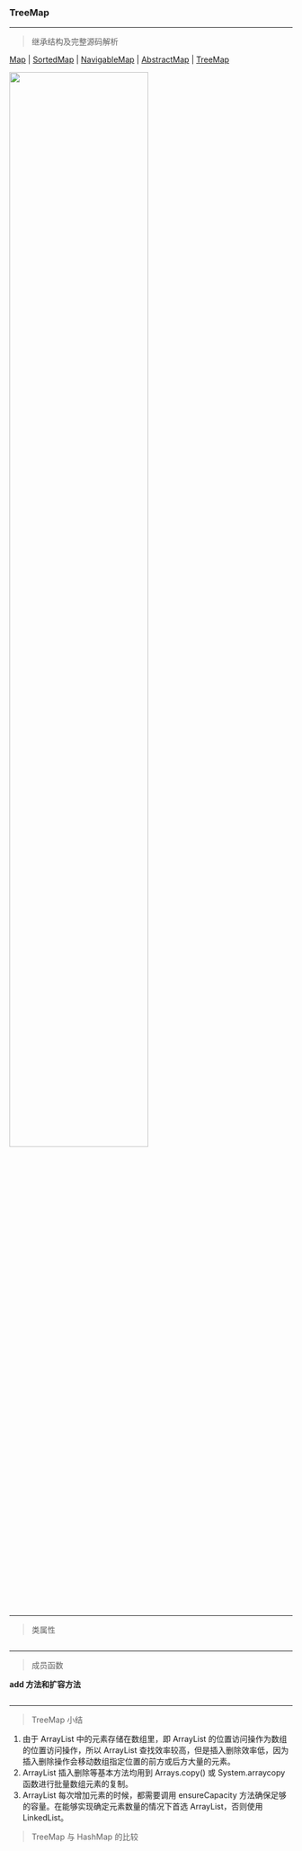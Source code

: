 ### TreeMap

***
> 继承结构及完整源码解析

[Map](https://github.com/Augustvic/JavaSourceCodeAnalysis/blob/master/src/Collections/Map.java) | [SortedMap](https://github.com/Augustvic/JavaSourceCodeAnalysis/blob/master/src/Collections/SortedMap.java) | [NavigableMap](https://github.com/Augustvic/JavaSourceCodeAnalysis/blob/master/src/Collections/NavigableMap.java) | [AbstractMap](https://github.com/Augustvic/JavaSourceCodeAnalysis/blob/master/src/Collections/AbstractMap.java) | [TreeMap](https://github.com/Augustvic/JavaSourceCodeAnalysis/blob/master/src/Collections/TreeMap.java)

<img src="https://github.com/Augustvic/JavaSourceCodeAnalysis/blob/master/images/TreeMap.png" width=70% />

***
> 类属性

```java

```

***
> 成员函数

**add 方法和扩容方法**

```java

```

***
> TreeMap 小结

1. 由于 ArrayList 中的元素存储在数组里，即 ArrayList 的位置访问操作为数组的位置访问操作，所以 ArrayList 查找效率较高，但是插入删除效率低，因为插入删除操作会移动数组指定位置的前方或后方大量的元素。
2. ArrayList 插入删除等基本方法均用到 Arrays.copy() 或 System.arraycopy 函数进行批量数组元素的复制。
3. ArrayList 每次增加元素的时候，都需要调用 ensureCapacity 方法确保足够的容量。在能够实现确定元素数量的情况下首选 ArrayList，否则使用 LinkedList。


> TreeMap 与 HashMap 的比较